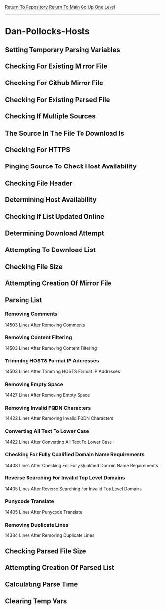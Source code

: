 [Return To Repository](https://github.com/deathbybandaid/piholeparser/)
[Return To Main](https://github.com/deathbybandaid/piholeparser/blob/master/RecentRunLogs/Mainlog.md)
[Go Up One Level](https://github.com/deathbybandaid/piholeparser/blob/master/RecentRunLogs/TopLevelScripts/30-Processing-External-Blacklists.md)
____________________________________
# Dan-Pollocks-Hosts
## Setting Temporary Parsing Variables
## Checking For Existing Mirror File
## Checking For Github Mirror File
## Checking For Existing Parsed File
## Checking If Multiple Sources
## The Source In The File To Download Is
## Checking For HTTPS
## Pinging Source To Check Host Availability
## Checking File Header
## Determining Host Availability
## Checking If List Updated Online
## Determining Download Attempt
## Attempting To Download List
## Checking File Size
## Attempting Creation Of Mirror File
## Parsing List
### Removing Comments
14503 Lines After Removing Comments
### Removing Content Filtering
14503 Lines After Removing Content Filtering
### Trimming HOSTS Format IP Addresses
14503 Lines After Trimming HOSTS Format IP Addresses
### Removing Empty Space
14427 Lines After Removing Empty Space
### Removing Invalid FQDN Characters
14422 Lines After Removing Invalid FQDN Characters
### Converting All Text To Lower Case
14422 Lines After Converting All Text To Lower Case
### Checking For Fully Qualified Domain Name Requirements
14408 Lines After Checking For Fully Qualified Domain Name Requirements
### Reverse Searching For Invalid Top Level Domains
14405 Lines After Reverse Searching For Invalid Top Level Domains
### Punycode Translate
14405 Lines After Punycode Translate
### Removing Duplicate Lines
14384 Lines After Removing Duplicate Lines
## Checking Parsed File Size
## Attempting Creation Of Parsed List
## Calculating Parse Time
## Clearing Temp Vars

